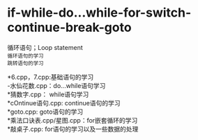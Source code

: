 # if-while-do...while-for-switch-continue-break-goto
循环语句；Loop statement  
`循环语句的学习`  
`跳转语句的学习`

*6.cpp，7.cpp:基础语句的学习   
-水仙花数.cpp：do...while语句学习    
*猜数字.cpp： while语句学习  
*cOntinue语句.cpp: continue语句的学习  
*goto.cpp: goto语句的学习  
*乘法口诀表.cpp/星图.cpp：for嵌套循环的学习  
*敲桌子.cpp: for语句的学习以及一些数据的处理

